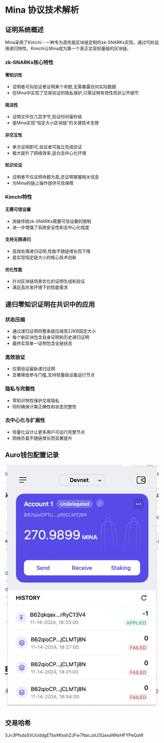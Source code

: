 # Mina 协议技术解析

## 证明系统概述

Mina采用了Kimchi - 一种专为高性能区块链定制的zk-SNARKs实现。通过巧妙运用递归特性，Kimchi让Mina成为第一个真正实现轻量级的区块链。

### zk-SNARKs核心特性

#### 零知识性
- 证明者可向验证者证明某个命题,无需暴露任何实际数据
- 在Mina中实现了交易验证的隐私保护,只需证明有效性而非公开细节

#### 简洁性 
- 证明文件仅几百字节,验证时间毫秒级
- 是Mina实现"恒定大小区块链"的关键技术支撑

#### 非交互性
- 单次证明即可,验证者可独立完成验证
- 极大提升了网络效率,适合去中心化环境

#### 知识论证
- 证明者不仅证明命题为真,还证明掌握相关信息
- 为Mina的链上操作提供可信保障

### Kimchi特性

#### 无需可信设置
- 突破传统zk-SNARKs需要可信设置的限制
- 进一步增强了系统安全性和去中心化程度

#### 支持无限递归
- 高效处理递归证明,性能不随链增长而下降
- 是实现恒定链大小的核心技术创新

#### 优化性能
- 针对区块链场景优化的证明生成和验证
- 满足高并发环境下的性能需求

## 递归零知识证明在共识中的应用

### 状态压缩
- 通过递归证明将整条链压缩至22KB固定大小
- 每个新区块包含自身证明和历史递归证明
- 最终实现单一证明包含全链状态

### 高效验证
- 仅需验证最新递归证明
- 显著降低参与门槛,支持轻量级设备运行节点

### 隐私与完整性
- 零知识特性保护交易隐私
- 同时确保计算正确性和状态完整性

### 去中心化与扩展性
- 轻量化设计让更多用户可运行完整节点
- 网络负载不随链增长而显著提升

## Auro钱包配置记录

![Auro Wallet](./task1.jpg)

## 交易哈希
5Jv3PfsdaSVUUddgE7bsMtsshZJFw7NacJsU3QaxaNNxHFYPeQaW
